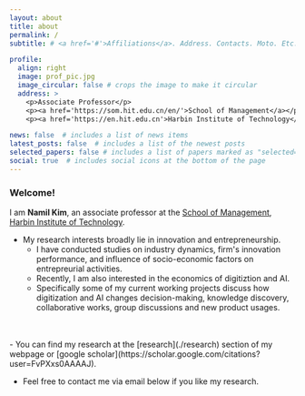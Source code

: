 ```yaml
---
layout: about
title: about
permalink: /
subtitle: # <a href='#'>Affiliations</a>. Address. Contacts. Moto. Etc.

profile:
  align: right
  image: prof_pic.jpg
  image_circular: false # crops the image to make it circular
  address: >
    <p>Associate Professor</p>
    <p><a href='https://som.hit.edu.cn/en/'>School of Management</a></p>
    <p><a href='https://en.hit.edu.cn'>Harbin Institute of Technology</a></p>

news: false  # includes a list of news items
latest_posts: false  # includes a list of the newest posts
selected_papers: false # includes a list of papers marked as "selected={true}"
social: true  # includes social icons at the bottom of the page
---
```


 
### Welcome!

I am **Namil Kim**, an associate professor at the [School of Management](https://som.hit.edu.cn/en/), [Harbin Institute of Technology](https://en.hit.edu.cn). 


- My research interests broadly lie in innovation and entrepreneurship. 
  - I have conducted studies on industry dynamics, firm's innovation performance, and influence of socio-economic factors on entrepreurial activities.
  - Recently, I am also interested in the economics of digitiztion and AI. 
  - Specifically some of my current working projects discuss how digitization and AI changes decision-making, knowledge discovery, collaborative works, group discussions and new product usages.
<br>
<br>
- You can find my research at the [research](./research) section of my webpage or [google scholar](https://scholar.google.com/citations?user=FvPXxs0AAAAJ).

- Feel free to contact me via email below if you like my research.

<!-- If you 

 financial market quality and portfolio allocation.

In one of my projects, I theoretically document and provide supportive empirical evidence for a novel driver of passive investing: falling costs to fundamental information. In other ongoing work, I study the implications of quantitative mutual funds and exchange traded products to market quality.



The key question in my research is how firms strategically manage their innovation processes and outcomes in response to ever-changing business environments.
I explore three different types of competition and how relevant policies reshape firm innovation strategies.
Product market competition
Competition for labor forces, and
Competition for innovation and intellectual property rights


Write your biography here. Tell the world about yourself. Link to your favorite [subreddit](http://reddit.com). You can put a picture in, too. The code is already in, just name your picture `prof_pic.jpg` and put it in the `img/` folder.

Put your address / P.O. box / other info right below your picture. You can also disable any of these elements by editing `profile` property of the YAML header of your `_pages/about.md`. Edit `_bibliography/papers.bib` and Jekyll will render your [publications page](/al-folio/publications/) automatically.

Link to your social media connections, too. This theme is set up to use [Font Awesome icons](http://fortawesome.github.io/Font-Awesome/) and [Academicons](https://jpswalsh.github.io/academicons/), like the ones below. Add your Facebook, Twitter, LinkedIn, Google Scholar, or just disable all of them. -->
